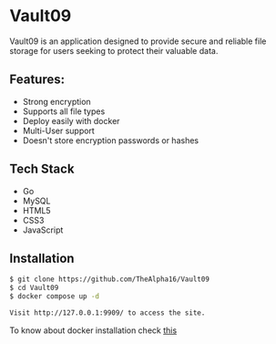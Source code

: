# Vault09
Vault09 is an application designed to provide secure and reliable file storage for users seeking to protect their valuable data.

## Features:
- Strong encryption
- Supports all file types
- Deploy easily with docker
- Multi-User support
- Doesn't store encryption passwords or hashes

## Tech Stack
- Go
- MySQL
- HTML5
- CSS3
- JavaScript

## Installation

```bash
$ git clone https://github.com/TheAlpha16/Vault09
$ cd Vault09
$ docker compose up -d

Visit http://127.0.0.1:9909/ to access the site.
```

To know about docker installation check [this](https://docs.docker.com/engine/install/)